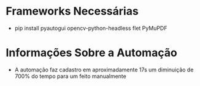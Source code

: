 # Frameworks Necessárias
- pip install pyautogui opencv-python-headless flet PyMuPDF 
# Informações Sobre a Automação
- A automação faz cadastro em aproximadamente 17s um diminuição de 700% do tempo para um feito manualmente

